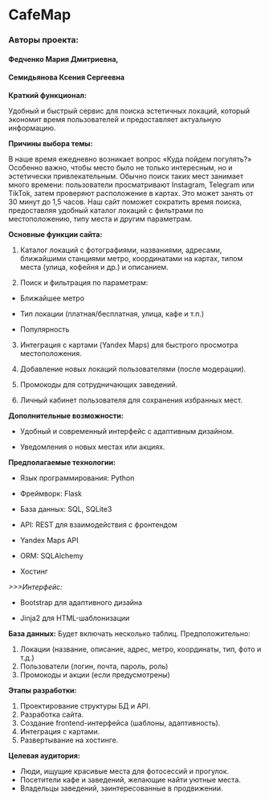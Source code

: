 CafeMap
=

### Авторы проекта: 

#### Федченко Мария Дмитриевна,

#### Семидьянова Ксения Сергеевна

**Краткий функционал:**

Удобный и быстрый сервис для поиска эстетичных локаций, который экономит время пользователей и предоставляет актуальную информацию.

**Причины выбора темы:**

В наше время ежедневно возникает вопрос «Куда пойдем погулять?» Особенно важно, чтобы место было не только интересным, но и эстетически привлекательным. Обычно поиск таких мест занимает много времени: пользователи просматривают Instagram, Telegram или TikTok, затем проверяют расположение в картах. Это может занять от 30 минут до 1,5 часов. Наш сайт поможет сократить время поиска, предоставляя удобный каталог локаций с фильтрами по местоположению, типу места и другим параметрам.

**Основные функции сайта:**

1. Каталог локаций с фотографиями, названиями, адресами, ближайшими станциями метро, координатами на картах, типом места (улица, кофейня и др.) и описанием.

2. Поиск и фильтрация по параметрам:

- Ближайшее метро

- Тип локации (платная/бесплатная, улица, кафе и т.п.)

- Популярность

3. Интеграция с картами (Yandex Maps) для быстрого просмотра местоположения.

4. Добавление новых локаций пользователями (после модерации).

5. Промокоды для сотрудничающих заведений.

6. Личный кабинет пользователя для сохранения избранных мест.

**Дополнительные возможности:**

- Удобный и современный интерфейс с адаптивным дизайном.

- Уведомления о новых местах или акциях.

**Предполагаемые технологии:**

- Язык программирования: Python

- Фреймворк: Flask

- База данных: SQL, SQLite3

- API: REST для взаимодействия с фронтендом

- Yandex Maps API

- ORM: SQLAlchemy
  
- Хостинг

*>>>Интерфейс:*

- Bootstrap для адаптивного дизайна

- Jinja2 для HTML-шаблонизации


**База данных:**
Будет включать несколько таблиц. Предположительно:
1. Локации (название, описание, адрес, метро, координаты, тип, фото и т.д.)
2. Пользователи (логин, почта, пароль, роль)
3. Промокоды и акции (если предусмотрены)

**Этапы разработки:**
1. Проектирование структуры БД и API.
2. Разработка сайта.
3. Создание frontend-интерфейса (шаблоны, адаптивность).
4. Интеграция с картами.
5. Развертывание на хостинге.
   
**Целевая аудитория:**
- Люди, ищущие красивые места для фотосессий и прогулок.
- Посетители кафе и заведений, желающие найти уютные места.
- Владельцы заведений, заинтересованные в продвижении.
